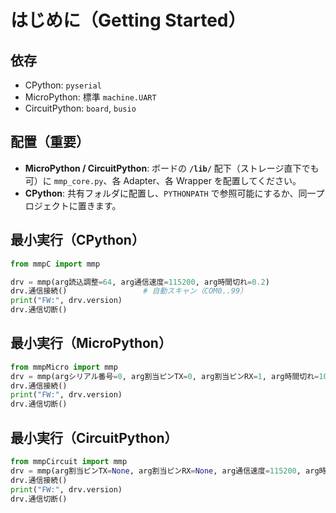 # はじめに（Getting Started）

## 依存
- CPython: `pyserial`
- MicroPython: 標準 `machine.UART`
- CircuitPython: `board`, `busio`

## 配置（重要）
- **MicroPython / CircuitPython**: ボードの **`/lib/`** 配下（ストレージ直下でも可）に
  `mmp_core.py`、各 Adapter、各 Wrapper を配置してください。
- **CPython**: 共有フォルダに配置し、`PYTHONPATH` で参照可能にするか、同一プロジェクトに置きます。

## 最小実行（CPython）
```python
from mmpC import mmp

drv = mmp(arg読込調整=64, arg通信速度=115200, arg時間切れ=0.2)
drv.通信接続()                 # 自動スキャン（COM0..99）
print("FW:", drv.version)
drv.通信切断()
```

## 最小実行（MicroPython）
```python
from mmpMicro import mmp
drv = mmp(argシリアル番号=0, arg割当ピンTX=0, arg割当ピンRX=1, arg時間切れ=100)
drv.通信接続()
print("FW:", drv.version)
drv.通信切断()
```

## 最小実行（CircuitPython）
```python
from mmpCircuit import mmp
drv = mmp(arg割当ピンTX=None, arg割当ピンRX=None, arg通信速度=115200, arg時間切れ=100)
drv.通信接続()
print("FW:", drv.version)
drv.通信切断()
```
